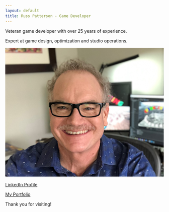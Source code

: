 ```yaml
---
layout: default
title: Russ Patterson - Game Developer
---
```


Veteran game developer with over 25 years of experience.

Expert at game design, optimization and studio operations.

![Example Image](/assets/russ_blue_cropped_2.jpg)

[LinkedIn Profile](https://www.linkedin.com/in/russpatterson/)

[My Portfolio](/portfolio.html)

Thank you for visiting!

